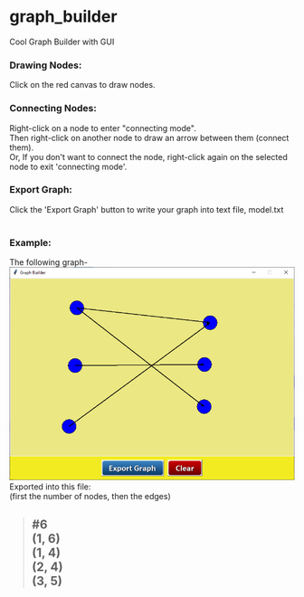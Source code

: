 # graph_builder
Cool Graph Builder with GUI
### Drawing Nodes:
Click on the red canvas to draw nodes.<br>
### Connecting Nodes:
Right-click on a node to enter "connecting mode".<br>
Then right-click on another node to draw an arrow between them (connect them).<br>
Or, If you don't want to connect the node, right-click again on the selected node to exit 'connecting mode'.<br>
### Export Graph:
Click the 'Export Graph' button to write your graph into text file, model.txt<br>
<br>
### Example:
The following graph-<br>
![Example](res\example.png?raw=true)
<br>
Exported into this file:<br>
(first the number of nodes, then the edges)<br>
>#6<br>
(1, 6)<br>
(1, 4)<br>
(2, 4)<br>
(3, 5)<br>
>---
